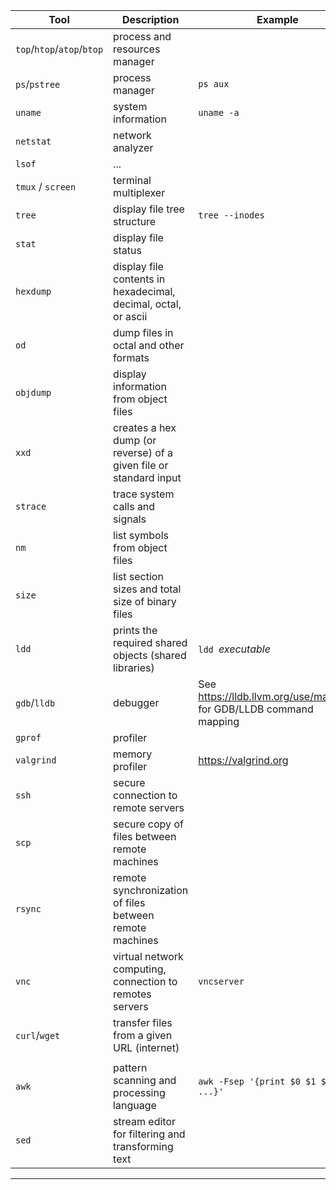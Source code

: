 | Tool   | Description       |  Example |
|--------|-------------------|----------|
| `top`/`htop`/`atop`/`btop` | process and resources manager   |
| `ps`/`pstree` | process manager | `ps aux` |
| `uname`   |   system information  |   `uname -a`  |
| `netstat` | network analyzer  |
| `lsof`  | ... |
| `tmux` / `screen` | terminal multiplexer |
| `tree` | display file tree structure | `tree --inodes` |
| `stat` | display file status | 
| `hexdump` | display file contents in hexadecimal, decimal, octal, or ascii |
| `od`  | dump files in octal and other formats    |
| `objdump` | display information from object files |
| `xxd` | creates a hex dump (or reverse) of a given file or standard input |
| `strace` | trace system calls and signals |
| `nm` | list symbols from object files |
| `size` | list section sizes and total size of binary files |
| `ldd` | prints the required shared objects (shared libraries)  | `ldd `_executable_  |
| `gdb`/`lldb`  | debugger |    See https://lldb.llvm.org/use/map.html for GDB/LLDB command mapping |
| `gprof` | profiler |  
| `valgrind` | memory profiler |  https://valgrind.org  |
| `ssh` | secure connection to remote servers | 
| `scp` | secure copy of files between remote machines |
| `rsync` | remote synchronization of files between remote machines |
| `vnc` | virtual network computing, connection to remotes servers  | `vncserver` |
| `curl`/`wget` |   transfer files from a given URL (internet)  |
||
| `awk`  |   pattern scanning and processing language  |  `awk -Fsep '{print $0 $1 $2 ...}'`  |
| `sed`  |   stream editor for filtering and transforming text  | |
-----------------------------------------
